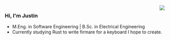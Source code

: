 <img align="right" src="https://github-readme-stats.vercel.app/api?username=justinknguyen&show_icons=true&text_color=718096&bg_color=00000000&hide_title=true&hide_border=true" />

### Hi, I'm Justin

- M.Eng. in Software Engineering | B.Sc. in Electrical Engineering
- Currently studying Rust to write firmare for a keyboard I hope to create.
